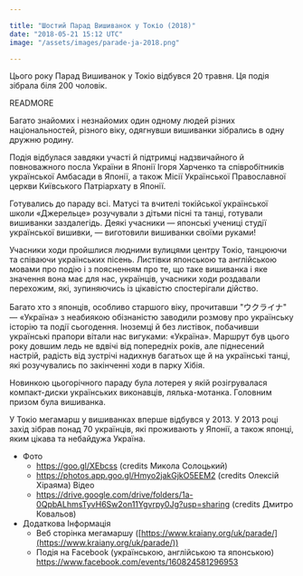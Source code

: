 ```yaml
---

title: "Шостий Парад Вишиванок у Токіо (2018)"
date: "2018-05-21 15:12 UTC"
image: "/assets/images/parade-ja-2018.png"

---
```


Цього року Парад Вишиванок у Токіо відбувся 20 травня. Ця подія зібрала біля 200 чоловік.

READMORE

Багато знайомих і незнайомих один одному людей різних національностей, різного віку, одягнувши вишиванки зібрались в одну дружню родину.

Подія відбулася завдяки участі й підтримці надзвичайного й повноважного посла України в Японії Ігоря Харченко та співробітників української Амбасади в Японії, а також Місії Української Православної церкви Київського Патріархату в Японії.

Готувались до параду всі. Матусі та вчителі токійської української школи «Джерельце» розучували з дітьми пісні та танці, готували вишиванки заздалегідь. Деякі учасники — японські учениці студії української вишивки, — виготовили вишиванки своїми руками!

Учасники ходи пройшлися людними вулицями центру Токіо, танцюючи та співаючи українських пісень. Листівки японською та англійською мовами про подію і з поясненням про те, що таке вишиванка і яке значення вона має для нас, українців, учасники ходи роздавали перехожим, які, зупиняючись із цікавістю спостерігали дійство.

Багато хто з японців, особливо старшого віку, прочитавши "ウクライナ" — «Україна» з неабиякою обізнаністю заводили розмову про українську історію та події сьогодення. Іноземці й без листівок, побачивши українські прапори вітали нас вигуками: «Україна».
Маршрут був цього року довшим ледь не вдвічі від попередніх років, але піднесений настрій, радість від зустрічі надихнув багатьох ще й на українські танці, які розучувались по закінченні ходи в парку Хібія.

Новинкою цьогорічного параду була лотерея у якій розігрувалася компакт-диски українських виконавців, лялька-мотанка. Головним призом була вишиванка.

У Токіо мегамарш у вишиванках вперше відбувся у 2013. У 2013 році захід зібрав понад 70 українців, які проживають у Японії, а також японці, яким цікава та небайдужа Україна.

- Фото
  - <a target="_blank" href="https://goo.gl/XEbcss">https://goo.gl/XEbcss</a> (credits Микола Солоцький)
  - <a target="_blank" href="https://photos.app.goo.gl/Hmyo2jakGjkO5EEM2">https://photos.app.goo.gl/Hmyo2jakGjkO5EEM2</a> (credits Олексій Хіраяма)
Відео
  - <a target="_blank" href="https://drive.google.com/drive/folders/1a-0QpbALhmsTyvH6Sw2on11Ygvrpy0Jg?usp=sharing">https://drive.google.com/drive/folders/1a-0QpbALhmsTyvH6Sw2on11Ygvrpy0Jg?usp=sharing</a> (credits Дмитро Ковальов)
- Додаткова Інформація
  - Веб сторінка мегамаршу ([https://www.kraiany.org/uk/parade/](https://www.kraiany.org/uk/parade/))
  - Подія на Facebook (українською, англійською та японською) <a target="_blank" href="https://www.facebook.com/events/160824581296953">https://www.facebook.com/events/160824581296953</a>
